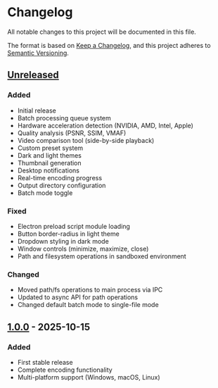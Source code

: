 # Changelog

All notable changes to this project will be documented in this file.

The format is based on [Keep a Changelog](https://keepachangelog.com/en/1.0.0/),
and this project adheres to [Semantic Versioning](https://semver.org/spec/v2.0.0.html).

## [Unreleased]

### Added
- Initial release
- Batch processing queue system
- Hardware acceleration detection (NVIDIA, AMD, Intel, Apple)
- Quality analysis (PSNR, SSIM, VMAF)
- Video comparison tool (side-by-side playback)
- Custom preset system
- Dark and light themes
- Thumbnail generation
- Desktop notifications
- Real-time encoding progress
- Output directory configuration
- Batch mode toggle

### Fixed
- Electron preload script module loading
- Button border-radius in light theme
- Dropdown styling in dark mode
- Window controls (minimize, maximize, close)
- Path and filesystem operations in sandboxed environment

### Changed
- Moved path/fs operations to main process via IPC
- Updated to async API for path operations
- Changed default batch mode to single-file mode

## [1.0.0] - 2025-10-15

### Added
- First stable release
- Complete encoding functionality
- Multi-platform support (Windows, macOS, Linux)

[Unreleased]: https://github.com/yourusername/ffmpegfrontend/compare/v1.0.0...HEAD
[1.0.0]: https://github.com/yourusername/ffmpegfrontend/releases/tag/v1.0.0
